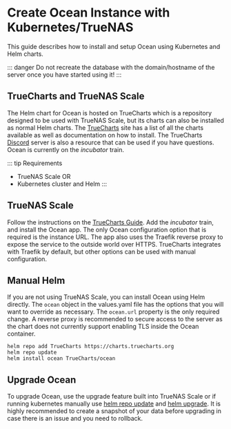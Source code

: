 # Create Ocean Instance with Kubernetes/TrueNAS
This guide describes how to install and setup Ocean using Kubernetes and Helm charts.

::: danger
Do not recreate the database with the domain/hostname of the server once you have started using it!
:::

## TrueCharts and TrueNAS Scale
The Helm chart for Ocean is hosted on TrueCharts which is a repository designed to be used with TrueNAS Scale, but its charts can also be installed as normal Helm charts. The [TrueCharts](https://truecharts.org/charts/incubator/ocean/) site has a list of all the charts available as well as documentation on how to install. The TrueCharts [Discord](https://discord.gg/Ax9ZgzKx9t) server is also a resource that can be used if you have questions. Ocean is currently on the *incubator* train.

::: tip Requirements
- TrueNAS Scale
OR
- Kubernetes cluster and Helm
:::

## TrueNAS Scale
Follow the instructions on the [TrueCharts Guide](https://truecharts.org/manual/guides/Adding-TrueCharts/). Add the *incubator* train, and install the Ocean app. The only Ocean configuration option that is required is the instance URL. The app also uses the Traefik reverse proxy to expose the service to the outside world over HTTPS. TrueCharts integrates with Traefik by default, but other options can be used with manual configuration.

## Manual Helm
If you are not using TrueNAS Scale, you can install Ocean using Helm directly. The `ocean` object in the values.yaml file has the options that you will want to override as necessary. The `ocean.url` property is the only required change. A reverse proxy is recommended to secure access to the server as the chart does not currently support enabling TLS inside the Ocean container.
```
helm repo add TrueCharts https://charts.truecharts.org
helm repo update
helm install ocean TrueCharts/ocean
```

## Upgrade Ocean
To upgrade Ocean, use the upgrade feature built into TrueNAS Scale or if running kubernetes manually use [helm repo update](https://helm.sh/docs/helm/helm_repo_update/) and [helm upgrade](https://helm.sh/docs/helm/helm_upgrade/). It is highly recommended to create a snapshot of your data before upgrading in case there is an issue and you need to rollback.

